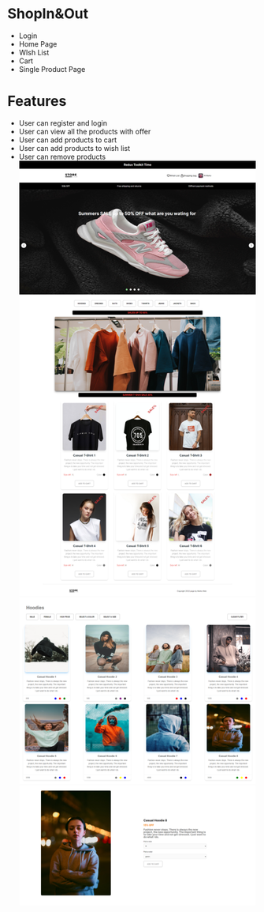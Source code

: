# ShopIn&Out
  - Login
  - Home Page
  - WIsh List
  - Cart
  - Single Product Page
# Features
- User can register and login
- User can view all the products with offer
- User can add products to cart
- User can add products to wish list
- User can remove products
![image](src/assets/images/frontPage.png)
![image](src/assets/images/filterSections.png)
![image](src/assets/images/singleProductPage.png)
